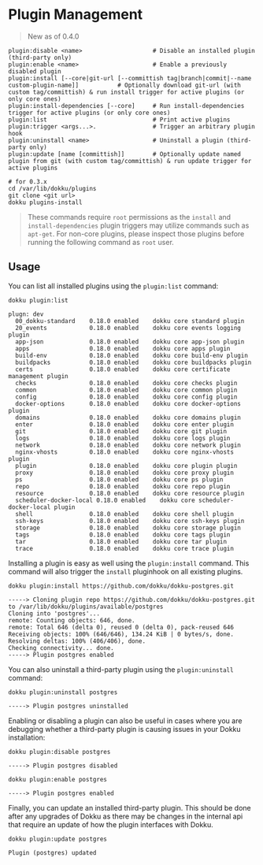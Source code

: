 # Plugin Management

> New as of 0.4.0

```
plugin:disable <name>                    # Disable an installed plugin (third-party only)
plugin:enable <name>                     # Enable a previously disabled plugin
plugin:install [--core|git-url [--committish tag|branch|commit|--name custom-plugin-name]]           # Optionally download git-url (with custom tag/committish) & run install trigger for active plugins (or only core ones)
plugin:install-dependencies [--core]     # Run install-dependencies trigger for active plugins (or only core ones)
plugin:list                              # Print active plugins
plugin:trigger <args...>.                # Trigger an arbitrary plugin hook
plugin:uninstall <name>                  # Uninstall a plugin (third-party only)
plugin:update [name [committish]]        # Optionally update named plugin from git (with custom tag/committish) & run update trigger for active plugins
```

```shell
# for 0.3.x
cd /var/lib/dokku/plugins
git clone <git url>
dokku plugins-install
```

> These commands require `root` permissions as the `install` and `install-dependencies` plugin triggers may utilize commands such as `apt-get`. For non-core plugins, please inspect those plugins before running the following command as `root` user.

## Usage

You can list all installed plugins using the `plugin:list` command:

```shell
dokku plugin:list
```

```
plugn: dev
  00_dokku-standard    0.18.0 enabled    dokku core standard plugin
  20_events            0.18.0 enabled    dokku core events logging plugin
  app-json             0.18.0 enabled    dokku core app-json plugin
  apps                 0.18.0 enabled    dokku core apps plugin
  build-env            0.18.0 enabled    dokku core build-env plugin
  buildpacks           0.18.0 enabled    dokku core buildpacks plugin
  certs                0.18.0 enabled    dokku core certificate management plugin
  checks               0.18.0 enabled    dokku core checks plugin
  common               0.18.0 enabled    dokku core common plugin
  config               0.18.0 enabled    dokku core config plugin
  docker-options       0.18.0 enabled    dokku core docker-options plugin
  domains              0.18.0 enabled    dokku core domains plugin
  enter                0.18.0 enabled    dokku core enter plugin
  git                  0.18.0 enabled    dokku core git plugin
  logs                 0.18.0 enabled    dokku core logs plugin
  network              0.18.0 enabled    dokku core network plugin
  nginx-vhosts         0.18.0 enabled    dokku core nginx-vhosts plugin
  plugin               0.18.0 enabled    dokku core plugin plugin
  proxy                0.18.0 enabled    dokku core proxy plugin
  ps                   0.18.0 enabled    dokku core ps plugin
  repo                 0.18.0 enabled    dokku core repo plugin
  resource             0.18.0 enabled    dokku core resource plugin
  scheduler-docker-local 0.18.0 enabled    dokku core scheduler-docker-local plugin
  shell                0.18.0 enabled    dokku core shell plugin
  ssh-keys             0.18.0 enabled    dokku core ssh-keys plugin
  storage              0.18.0 enabled    dokku core storage plugin
  tags                 0.18.0 enabled    dokku core tags plugin
  tar                  0.18.0 enabled    dokku core tar plugin
  trace                0.18.0 enabled    dokku core trace plugin
```

Installing a plugin is easy as well using the `plugin:install` command. This command will also trigger the `install` pluginhook on all existing plugins.

```shell
dokku plugin:install https://github.com/dokku/dokku-postgres.git
```

```
-----> Cloning plugin repo https://github.com/dokku/dokku-postgres.git to /var/lib/dokku/plugins/available/postgres
Cloning into 'postgres'...
remote: Counting objects: 646, done.
remote: Total 646 (delta 0), reused 0 (delta 0), pack-reused 646
Receiving objects: 100% (646/646), 134.24 KiB | 0 bytes/s, done.
Resolving deltas: 100% (406/406), done.
Checking connectivity... done.
-----> Plugin postgres enabled
```

You can also uninstall a third-party plugin using the `plugin:uninstall` command:

```shell
dokku plugin:uninstall postgres
```

```
-----> Plugin postgres uninstalled
```

Enabling or disabling a plugin can also be useful in cases where you are debugging whether a third-party plugin is causing issues in your Dokku installation:

```shell
dokku plugin:disable postgres
```

```
-----> Plugin postgres disabled
```

```shell
dokku plugin:enable postgres
```

```
-----> Plugin postgres enabled
```

Finally, you can update an installed third-party plugin. This should be done after any upgrades of Dokku as there may be changes in the internal api that require an update of how the plugin interfaces with Dokku.

```shell
dokku plugin:update postgres
```

```
Plugin (postgres) updated
```
